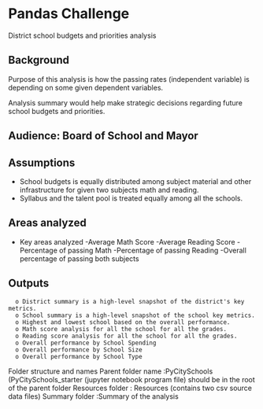 # Pandas Challenge
District school budgets and priorities analysis

## Background
Purpose of this analysis is how the passing rates (independent variable) is depending on some given dependent variables. 

Analysis summary would help make strategic decisions regarding future school budgets and priorities.

## Audience: Board of School and Mayor 
## Assumptions
- School budgets is equally distributed among subject material and other infrastructure for given two subjects math and reading.
- Syllabus and the talent pool is treated equally among all the schools.
## Areas analyzed
- Key areas analyzed 
 -Average Math Score
 -Average Reading Score
 -Percentage of passing Math
 -Percentage of passing Reading
 -Overall percentage of passing both subjects
  
## Outputs 
      o	District summary is a high-level snapshot of the district's key metrics.
      o	School summary is a high-level snapshot of the school key metrics.
      o	Highest and lowest school based on the overall performance.
      o	Math score analysis for all the school for all the grades.
      o	Reading score analysis for all the school for all the grades.
      o	Overall performance by School Spending
      o	Overall performance by School Size
      o	Overall performance by School Type


Folder structure and names
Parent folder name :PyCitySchools (PyCitySchools_starter (jupyter notebook program file) should be in the root of the parent folder 
Resources folder : Resources (contains two csv source data  files)
Summary  folder	 :Summary of the analysis 













